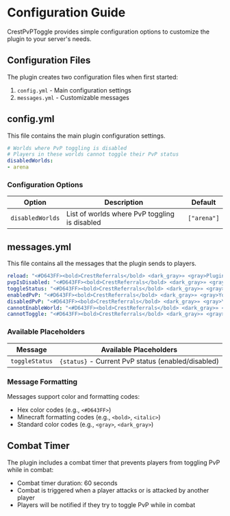 # Configuration Guide

CrestPvPToggle provides simple configuration options to customize the plugin to your server's needs.

## Configuration Files

The plugin creates two configuration files when first started:

1. `config.yml` - Main configuration settings
2. `messages.yml` - Customizable messages

## config.yml

This file contains the main plugin configuration settings.

```yaml
# Worlds where PvP toggling is disabled
# Players in these worlds cannot toggle their PvP status
disabledWorlds:
- arena
```

### Configuration Options

| Option | Description | Default |
|--------|-------------|---------|
| `disabledWorlds` | List of worlds where PvP toggling is disabled | `["arena"]` |

## messages.yml

This file contains all the messages that the plugin sends to players.

```yaml
reload: "<#D643FF><bold>CrestReferrals</bold> <dark_gray>» <gray>Plugin reloaded."
pvpIsDisabled: "<#D643FF><bold>CrestReferrals</bold> <dark_gray>» <gray>Either you or the target has pvp disabled. <gray>(/pvptoggle)"
toggleStatus: "<#D643FF><bold>CrestReferrals</bold> <dark_gray>» <gray>You currently have pvp {status}."
enabledPvP: "<#D643FF><bold>CrestReferrals</bold> <dark_gray>» <gray>You have enabled pvp."
disabledPvP: "<#D643FF><bold>CrestReferrals</bold> <dark_gray>» <gray>You have disabled pvp."
cannotEnableWorld: "<#D643FF><bold>CrestReferrals</bold> <dark_gray>» <gray>You cannot toggle pvp in this world."
cannotToggle: "<#D643FF><bold>CrestReferrals</bold> <dark_gray>» <gray>You cannot toggle pvp while in combat."
```

### Available Placeholders

| Message | Available Placeholders |
|---------|-------------------------|
| `toggleStatus` | `{status}` - Current PvP status (enabled/disabled) |

### Message Formatting

Messages support color and formatting codes:
- Hex color codes (e.g., `<#D643FF>`)
- Minecraft formatting codes (e.g., `<bold>`, `<italic>`)
- Standard color codes (e.g., `<gray>`, `<dark_gray>`)

## Combat Timer

The plugin includes a combat timer that prevents players from toggling PvP while in combat:

- Combat timer duration: 60 seconds
- Combat is triggered when a player attacks or is attacked by another player
- Players will be notified if they try to toggle PvP while in combat
